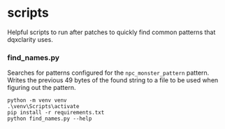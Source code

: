 # scripts

Helpful scripts to run after patches to quickly find common patterns that dqxclarity uses.

### find_names.py

Searches for patterns configured for the `npc_monster_pattern` pattern. Writes the previous 49 bytes of the found string to a file to be used when figuring out the pattern.

```
python -m venv venv
.\venv\Scripts\activate
pip install -r requirements.txt
python find_names.py --help
```

